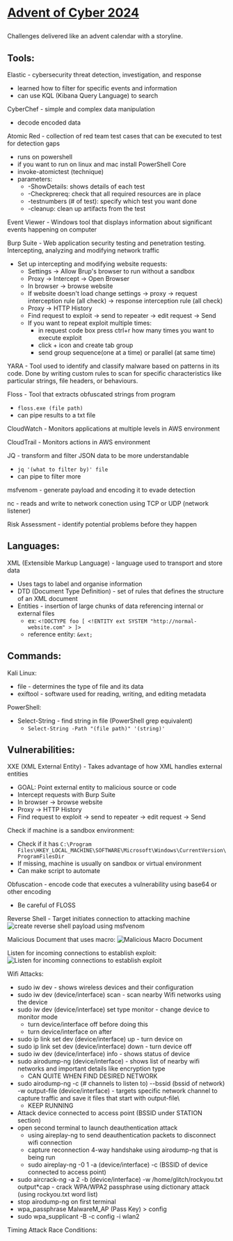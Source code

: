<h1>
  
  [Advent of Cyber 2024](https://tryhackme.com/room/adventofcyber2024)
</h1>

Challenges delivered like an advent calendar with a storyline.<br>

<h2>Tools:</h2>

Elastic - cybersecurity threat detection, investigation, and response <br>
* learned how to filter for specific events and information <br>
* can use KQL (Kibana Query Language) to search <br>

CyberChef - simple and complex data manipulation <br>
* decode encoded data <br>

Atomic Red - collection of red team test cases that can be executed to test for detection gaps <br>
* runs on powershell
* if you want to run on linux and mac install PowerShell Core
* invoke-atomictest (technique)
* parameters:
  * -ShowDetails: shows details of each test
  * -Checkprereq: check that all required resources are in place
  * -testnumbers (# of test): specify which test you want done
  * -cleanup: clean up artifacts from the test
 
Event Viewer - Windows tool that displays information about significant events happening on computer <br>

Burp Suite - Web application security testing and penetration testing. Intercepting, analyzing and modifying network traffic <br>
* Set up intercepting and modifying website requests: <br>
  * Settings -> Allow Brup's browser to run without a sandbox
  * Proxy -> Intercept -> Open Browser
  * In browser -> browse website
  * If website doesn't load change settings -> proxy -> request interception rule (all check) -> response interception rule (all check)
  * Proxy -> HTTP History
  * Find request to exploit -> send to repeater -> edit request -> Send
  * If you want to repeat exploit multiple times:
    * in request code box press ctrl+r how many times you want to execute exploit
    * click + icon and create tab group
    * send group sequence(one at a time) or parallel (at same time)
 
YARA - Tool used to identify and classify malware based on patterns in its code. Done by writing custom rules to scan for specific characteristics like particular strings, file headers, or behaviours.

Floss - Tool that extracts obfuscated strings from program
* `floss.exe (file path)`
* can pipe results to a txt file

CloudWatch - Monitors applications at multiple levels in AWS environment

CloudTrail - Monitors actions in AWS environment

JQ - transform and filter JSON data to be more understandable
* `jq '(what to filter by)' file`
* can pipe to filter more

msfvenom - generate payload and encoding it to evade detection

nc - reads and write to network conection using TCP or UDP (network listener)

Risk Assessment - identify potential problems before they happen

<h2>Languages:</h2>

XML (Extensible Markup Language) - language used to transport and store data
* Uses tags to label and organise information
* DTD (Document Type Definition) - set of rules that defines the structure of an XML document
* Entities - insertion of large chunks of data referencing internal or external files
  * ex: `<!DOCTYPE foo [ <!ENTITY ext SYSTEM "http://normal-website.com" > ]>`
  * reference entity: `&ext;`


<h2>Commands:</h2>

Kali Linux:
* file - determines the type of file and its data
* exiftool - software used for reading, writing, and editing metadata


PowerShell:
* Select-String - find string in file (PowerShell grep equivalent)
  * `Select-String -Path "(file path)" '(string)'`

<h2>Vulnerabilities:</h2>

XXE (XML External Entity) - Takes advantage of how XML handles external entities
* GOAL: Point external entity to malicious source or code
* Intercept requests with Burp Suite
* In browser -> browse website
* Proxy -> HTTP History
* Find request to exploit -> send to repeater -> edit request -> Send

Check if machine is a sandbox environment:
* Check if it has `C:\Program Files\HKEY_LOCAL_MACHINE\SOFTWARE\Microsoft\Windows\CurrentVersion\ProgramFilesDir`
* If missing, machine is usually on sandbox or virtual environment
* Can make script to automate

Obfuscation - encode code that executes a vulnerability using base64 or other encoding
* Be careful of FLOSS

Reverse Shell - Target initiates connection to attacking machine
![create reverse shell payload using msfvenom](https://github.com/user-attachments/assets/aaabf49a-661d-49b7-bf64-e6b505b08884)

Malicious Document that uses macro:
![Malicious Macro Document](https://github.com/user-attachments/assets/99abee96-92ca-4d68-b979-2d85d6b9ed14)

Listen for incoming connections to establish exploit:
![Listen for incoming connections to establish exploit](https://github.com/user-attachments/assets/8d877b1c-bb98-4d60-9e12-1e82c6eac25e)

Wifi Attacks:
* sudo iw dev - shows wireless devices and their configuration
* sudo iw dev (device/interface) scan - scan nearby Wifi networks using the device
* sudo iw dev (device/interface) set type monitor - change device to monitor mode
  * turn device/interface off before doing this
  * turn device/interface on after
* sudo ip link set dev (device/interface) up - turn device on
* sudo ip link set dev (device/interface) down - turn device off
* sudo iw dev (device/interface) info - shows status of device
* sudo airodump-ng (device/interface) - shows list of nearby wifi networks and important details like encryption type
  * CAN QUITE WHEN FIND DESIRED NETWORK
* sudo airodump-ng -c (# channels to listen to) --bssid (bssid of network) -w output-file (device/interface) - targets specific network channel to capture traffic and save it files that start with output-file\
  * KEEP RUNNING
* Attack device connected to access point (BSSID under STATION section)
* open second terminal to launch deauthentication attack
  * using aireplay-ng to send deauthentication packets to disconnect wifi connection
  * capture reconnection 4-way handshake using airodump-ng that is being run
  * sudo aireplay-ng -0 1 -a (device/interface) -c (BSSID of device connected to access point)
* sudo aircrack-ng -a 2 -b (device/interface) -w /home/glitch/rockyou.txt output*cap - crack WPA/WPA2 passphrase using dictionary attack (using rockyou.txt word list)
* stop airodump-ng on first terminal
* wpa_passphrase MalwareM_AP (Pass Key) > config
* sudo wpa_supplicant -B -c config -i wlan2

Timing Attack Race Conditions:
